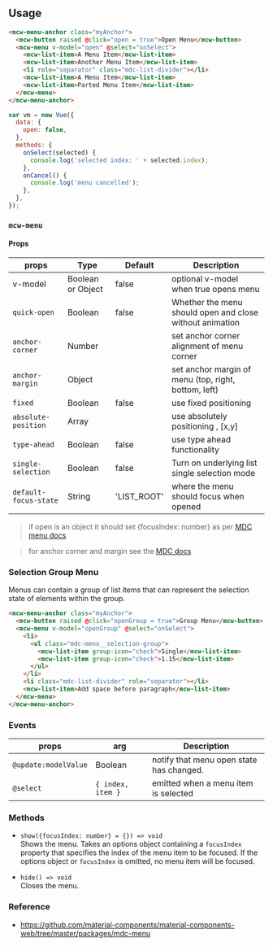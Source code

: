## Usage

```html
<mcw-menu-anchor class="myAnchor">
  <mcw-button raised @click="open = true">Open Menu</mcw-button>
  <mcw-menu v-model="open" @select="onSelect">
    <mcw-list-item>A Menu Item</mcw-list-item>
    <mcw-list-item>Another Menu Item</mcw-list-item>
    <li role="separator" class="mdc-list-divider"></li>
    <mcw-list-item>A Menu Item</mcw-list-item>
    <mcw-list-item>Parted Menu Item</mcw-list-item>
  </mcw-menu>
</mcw-menu-anchor>
```

```javascript
var vm = new Vue({
  data: {
    open: false,
  },
  methods: {
    onSelect(selected) {
      console.log('selected index: ' + selected.index);
    },
    onCancel() {
      console.log('menu cancelled');
    },
  },
});
```

### `mcw-menu`

#### Props

| props                 | Type              | Default     | Description                                              |
| --------------------- | ----------------- | ----------- | -------------------------------------------------------- |
| v-model               | Boolean or Object | false       | optional v-model when true opens menu                    |
| `quick-open`          | Boolean           | false       | Whether the menu should open and close without animation |
| `anchor-corner`       | Number            |             | set anchor corner alignment of menu corner               |
| `anchor-margin`       | Object            |             | set anchor margin of menu (top, right, bottom, left)     |
| `fixed`               | Boolean           | false       | use fixed positioning                                    |
| `absolute-position`   | Array             |             | use absolutely positioning , [x,y]                       |
| `type-ahead`          | Boolean           | false       | use type ahead functionality                             |
| `single-selection`    | Boolean           | false       | Turn on underlying list single selection mode            |
| `default-focus-state` | String            | 'LIST_ROOT' | where the menu should focus when opened                  |

> if open is an object it should set {focusIndex: number} as per [MDC menu docs](https://github.com/material-components/material-components-web/tree/master/packages/mcw-menu)

> for anchor corner and margin see the [MDC docs](https://github.com/material-components/material-components-web/tree/master/packages/mcw-menu#MDCMenu)

### Selection Group Menu

Menus can contain a group of list items that can represent the selection state of elements within the group.

```html
<mcw-menu-anchor class="myAnchor">
  <mcw-button raised @click="openGroup = true">Group Menu</mcw-button>
  <mcw-menu v-model="openGroup" @select="onSelect">
    <li>
      <ul class="mdc-menu__selection-group">
        <mcw-list-item group-icon="check">Single</mcw-list-item>
        <mcw-list-item group-icon="check">1.15</mcw-list-item>
      </ul>
    </li>
    <li class="mdc-list-divider" role="separator"></li>
    <mcw-list-item>Add space before paragraph</mcw-list-item>
  </mcw-menu>
</mcw-menu-anchor>
```

### Events

| props                | arg               | Description                              |
| -------------------- | ----------------- | ---------------------------------------- |
| `@update:modelValue` | Boolean           | notify that menu open state has changed. |
| `@select`            | `{ index, item }` | emitted when a menu item is selected     |

### Methods

- `show({focusIndex: number} = {}) => void`  
  Shows the menu. Takes an options object containing a `focusIndex` property that
  specifies the index of the menu item to be focused.
  If the options object or `focusIndex` is omitted, no menu item will be focused.

- `hide() => void`  
  Closes the menu.

### Reference

- <https://github.com/material-components/material-components-web/tree/master/packages/mdc-menu>

